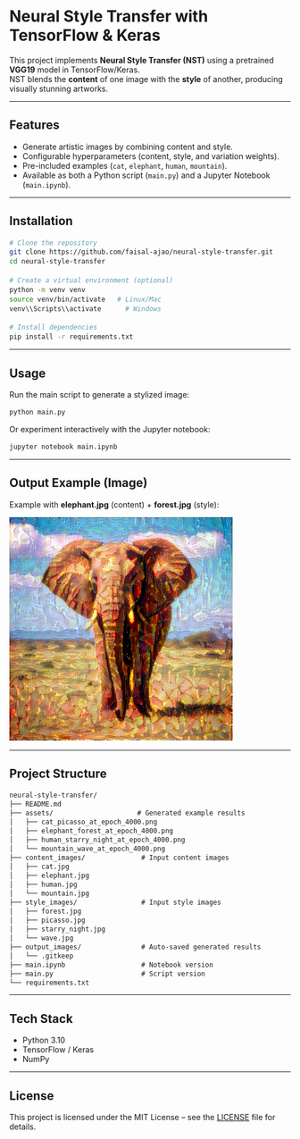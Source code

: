 # Neural Style Transfer with TensorFlow & Keras

This project implements **Neural Style Transfer (NST)** using a pretrained **VGG19** model in TensorFlow/Keras.  
NST blends the **content** of one image with the **style** of another, producing visually stunning artworks.  

---

## Features
- Generate artistic images by combining content and style.  
- Configurable hyperparameters (content, style, and variation weights).  
- Pre-included examples (`cat`, `elephant`, `human`, `mountain`).  
- Available as both a Python script (`main.py`) and a Jupyter Notebook (`main.ipynb`).  

---

## Installation

```bash
# Clone the repository
git clone https://github.com/faisal-ajao/neural-style-transfer.git
cd neural-style-transfer

# Create a virtual environment (optional)
python -m venv venv
source venv/bin/activate   # Linux/Mac
venv\\Scripts\\activate      # Windows

# Install dependencies
pip install -r requirements.txt
```

---

## Usage

Run the main script to generate a stylized image:

```bash
python main.py
```

Or experiment interactively with the Jupyter notebook:

```bash
jupyter notebook main.ipynb
```

---

## Output Example (Image)  

Example with **elephant.jpg** (content) + **forest.jpg** (style):  

<p>
  <img src="assets/elephant_forest_at_epoch_4000.png" alt="Elephant Forest Output" width="400"/>
</p>

---

## Project Structure
```
neural-style-transfer/
├── README.md
├── assets/                     # Generated example results
│   ├── cat_picasso_at_epoch_4000.png
│   ├── elephant_forest_at_epoch_4000.png
│   ├── human_starry_night_at_epoch_4000.png
│   └── mountain_wave_at_epoch_4000.png
├── content_images/              # Input content images
│   ├── cat.jpg
│   ├── elephant.jpg
│   ├── human.jpg
│   └── mountain.jpg
├── style_images/                # Input style images
│   ├── forest.jpg
│   ├── picasso.jpg
│   ├── starry_night.jpg
│   └── wave.jpg
├── output_images/               # Auto-saved generated results
│   └── .gitkeep
├── main.ipynb                   # Notebook version
├── main.py                      # Script version
└── requirements.txt
```

---

## Tech Stack
- Python 3.10  
- TensorFlow / Keras  
- NumPy  

---

## License
This project is licensed under the MIT License – see the [LICENSE](LICENSE) file for details.
